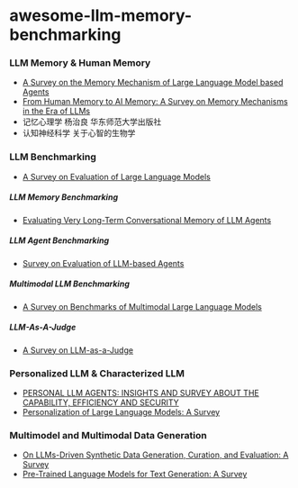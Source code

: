 # awesome-llm-memory-benchmarking

### LLM Memory & Human Memory
- [A Survey on the Memory Mechanism of Large Language Model based Agents](https://arxiv.org/abs/2404.13501)
- [From Human Memory to AI Memory: A Survey on Memory Mechanisms in the Era of LLMs](https://arxiv.org/abs/2504.15965)
- 记忆心理学 杨治良 华东师范大学出版社
- 认知神经科学 关于心智的生物学



### LLM Benchmarking
- [A Survey on Evaluation of Large Language Models](https://arxiv.org/abs/2307.03109)

##### LLM Memory Benchmarking
- [Evaluating Very Long-Term Conversational Memory of LLM Agents](https://arxiv.org/abs/2402.17753)

##### LLM Agent Benchmarking
- [Survey on Evaluation of LLM-based Agents](https://arxiv.org/abs/2503.16416)

##### Multimodal LLM Benchmarking
- [A Survey on Benchmarks of Multimodal Large Language Models](https://arxiv.org/abs/2408.08632)

##### LLM-As-A-Judge
- [A Survey on LLM-as-a-Judge](https://arxiv.org/abs/2411.15594)



### Personalized LLM & Characterized LLM
- [PERSONAL LLM AGENTS: INSIGHTS AND SURVEY ABOUT THE CAPABILITY, EFFICIENCY AND SECURITY](https://arxiv.org/abs/2401.05459)
- [Personalization of Large Language Models: A Survey](https://arxiv.org/abs/2411.00027)



### Multimodel and Multimodal Data Generation
- [On LLMs-Driven Synthetic Data Generation, Curation, and Evaluation: A Survey](https://arxiv.org/abs/2406.15126)
- [Pre-Trained Language Models for Text Generation: A Survey](https://arxiv.org/abs/2201.05273)
